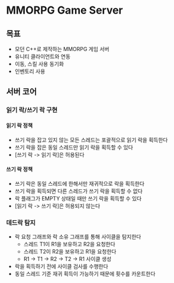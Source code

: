 # MMORPG Game Server

## 목표

- 모던 C++로 제작하는 MMORPG 게임 서버
- 유니티 클라이언트와 연동
- 이동, 스킬 사용 동기화
- 인벤토리 사용

## 서버 코어

### 읽기 락/쓰기 락 구현

#### 읽기 락 정책
- 쓰기 락을 잡고 있지 않는 모든 스레드는 포괄적으로 읽기 락을 획득한다
- 쓰기 락을 잡은 동일 스레드만 읽기 락을 획득할 수 있다
- [쓰기 락 -> 읽기 락]은 허용된다

#### 쓰기 락 정책
- 쓰기 락은 동일 스레드에 한해서만 재귀적으로 락을 획득한다
- 쓰기 락을 획득되면 다른 스레드가 쓰기 락을 획득할 수 없다
- 락 플래그가 EMPTY 상태일 때만 쓰기 락을 획득할 수 있다
- [읽기 락 -> 쓰기 락]은 허용되지 않는다

### 데드락 탐지
- 락 요청 그래프와 락 소유 그래프를 통해 사이클을 탐지한다
  - 스레드 T1이 R1을 보유하고 R2을 요청한다
  - 스레드 T2이 R2을 보유하고 R1을 요청한다
  - R1 -> T1 -> R2 -> T2 -> R1 사이클 생성
- 락을 획득하기 전에 사이클 검사를 수행한다
- 동일 스레드 기준 재귀 획득이 가능하기 때문에 횟수를 카운트한다
